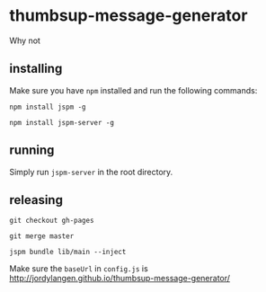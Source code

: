 # thumbsup-message-generator
Why not

## installing
Make sure you have `npm` installed and run the following commands:

`npm install jspm -g`

`npm install jspm-server -g`

## running
Simply run `jspm-server` in the root directory.

## releasing
`git checkout gh-pages`

`git merge master`

`jspm bundle lib/main --inject`

Make sure the `baseUrl` in `config.js` is http://jordylangen.github.io/thumbsup-message-generator/